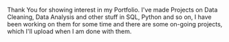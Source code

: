 Thank You for showing interest in my Portfolio. I've made Projects on Data Cleaning, Data Analysis and other stuff in SQL, Python and so on, I have been working on them for some time and there are some on-going projects, which I'll upload when I am done with them.
